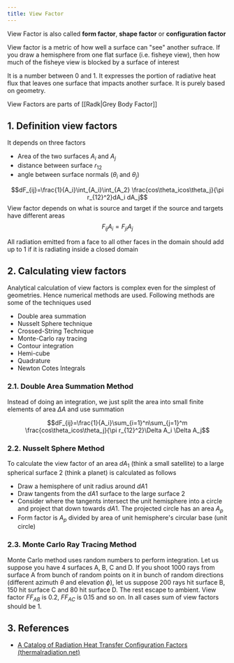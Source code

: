 ```yaml
---
title: View Factor
---
```

View Factor is also called **form factor**, **shape factor** or **configuration factor**

View factor is a metric of how well a surface can "see" another sufrace. If you draw a hemisphere from one flat surface (i.e. fisheye view), then how much of the fisheye view is blocked by a surface of interest

It is a number between 0 and 1. It expresses  the portion of radiative heat flux that leaves one surface that impacts another surface.  It is purely based on geometry.

View Factors are parts of [[Radk|Grey Body Factor]]

## 1. Definition view factors
It depends on three factors
- Area of the two surfaces $A_i$ and $A_j$
- distance between surface $r_{12}$
- angle between surface normals ($\theta_i$ and $\theta_j$)

$$dF_{ij}=\frac{1}{A_i}\int_{A_i}\int_{A_2} \frac{cos\theta_icos\theta_j}{\pi r_{12}^2}dA_i dA_j$$
View factor depends on what is source and target if the source and targets have different areas
$$F_{ij}A_i=F_{ji}A_j$$

All radiation emitted from a face to all other faces in the domain should add up to 1 if it is radiating inside a closed domain

## 2. Calculating view factors
Analytical calculation of view factors is complex even for the simplest of geometries. Hence numerical methods are used. Following methods are some of the techniques used
- Double area summation
- Nusselt Sphere technique
- Crossed-String Technique
- Monte-Carlo ray tracing
- Contour integration
- Hemi-cube
- Quadrature
- Newton Cotes Integrals

### 2.1. Double Area Summation Method
Instead of doing an integration, we just split the area into small finite elements of area $\Delta A$ and use summation

$$dF_{ij}=\frac{1}{A_i}\sum_{i=1}^n\sum_{j=1}^m \frac{cos\theta_icos\theta_j}{\pi r_{12}^2}\Delta A_i \Delta A_j$$
### 2.2. Nusselt Sphere Method
To calculate the view factor of an area $dA_1$ (think a small satellite) to a large spherical surface 2 (think a planet) is calculated as follows
- Draw a hemisphere of unit radius around $dA1$
- Draw tangents from the $dA1$ surface to the large surface 2
- Consider where the tangents intersect the unit hemisphere into a circle and project that down towards $dA1$. The projected circle has an area $A_p$
- Form factor is $A_p$ divided by area of unit hemisphere's circular base (unit circle)
### 2.3. Monte Carlo Ray Tracing Method

Monte Carlo method uses random numbers to perform integration. Let us suppose you have  4 surfaces A, B, C and D. If you shoot 1000 rays from surface A from bunch of random points on it in bunch of random directions (different azimuth $\theta$ and elevation $\phi$), let us suppose 200 rays hit surface B, 150 hit surface C and 80 hit surface D. The rest escape to ambient. View factor $FF_{AB}$ is 0.2, $FF_{AC}$ is 0.15 and so on. In all cases sum of view factors should be 1.

## 3. References
- [A Catalog of Radiation Heat Transfer Configuration Factors (thermalradiation.net)](http://www.thermalradiation.net/indexCat.html)
